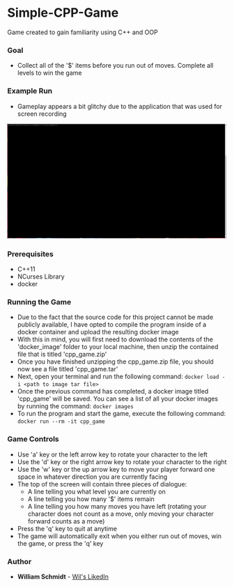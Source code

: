 # Simple-CPP-Game
Game created to gain familiarity using C++ and OOP

### Goal
* Collect all of the '$' items before you run out of moves. Complete all levels to win the game

### Example Run
* Gameplay appears a bit glitchy due to the application that was used for screen recording

![gif](gif/cpp_game.gif)

### Prerequisites
* C++11
* NCurses Library
* docker

### Running the Game
* Due to the fact that the source code for this project cannot be made publicly available, I have opted to compile the program inside of a docker container and upload the resulting docker image
* With this in mind, you will first need to download the contents of the 'docker_image' folder to your local machine, then unzip the contained file that is titled 'cpp_game.zip'
* Once you have finished unzipping the cpp_game.zip file, you should now see a file titled 'cpp_game.tar'
* Next, open your terminal and run the following command:
``` docker load -i <path to image tar file> ```
* Once the previous command has completed, a docker image titled 'cpp_game' will be saved. You can see a list of all your docker images by running the command: 
``` docker images  ```
* To run the program and start the game, execute the following command: ``` docker run --rm -it cpp_game ```

### Game Controls
* Use 'a' key or the left arrow key to rotate your character to the left
* Use the 'd' key or the right arrow key to rotate your character to the right
* Use the 'w' key or the up arrow key to move your player forward one space in whatever direction you are currently facing
* The top of the screen will contain three pieces of dialogue:
   - A line telling you what level you are currently on
   - A line telling you how many '$' items remain
   - A line telling you how many moves you have left (rotating your character does not count as a move, only moving your character forward counts as a move)
* Press the 'q' key to quit at anytime
* The game will automatically exit when you either run out of moves, win the game, or press the 'q' key

### Author
* **William Schmidt** - [Wil's LikedIn](https://www.linkedin.com/in/william-schmidt-152431168/)
